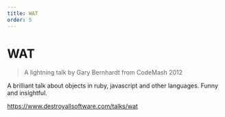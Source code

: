 ```yaml
---
title: WAT
order: 5
---
```

# WAT

> A lightning talk by Gary Bernhardt from CodeMash 2012

A brilliant talk about objects in ruby, javascript and other languages. Funny and insightful.

https://www.destroyallsoftware.com/talks/wat
